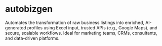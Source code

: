 # autobizgen
Automates the transformation of raw business listings into enriched, AI-generated profiles using Excel input, trusted APIs (e.g., Google Maps), and secure, scalable workflows. Ideal for marketing teams, CRMs, consultants, and data-driven platforms.
